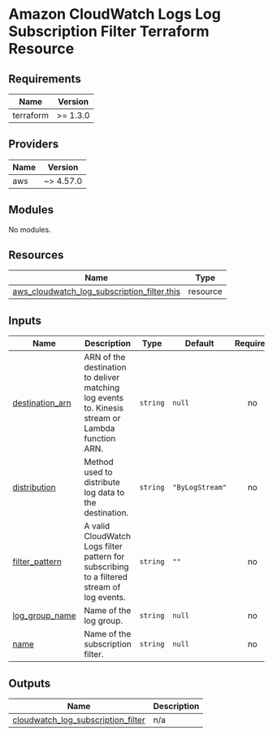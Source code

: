 # Amazon CloudWatch Logs Log Subscription Filter Terraform Resource

## Requirements

| Name      | Version  |
|-----------|----------|
| terraform | >= 1.3.0 |

## Providers

| Name | Version   |
|------|-----------|
| aws  | ~> 4.57.0 |

## Modules

No modules.

## Resources

| Name | Type |
|------|------|
| [aws_cloudwatch_log_subscription_filter.this](https://registry.terraform.io/providers/hashicorp/aws/latest/docs/resources/cloudwatch_log_subscription_filter) | resource |

## Inputs

| Name | Description | Type | Default | Required |
|------|-------------|------|---------|:--------:|
| <a name="input_destination_arn"></a> [destination\_arn](#input\_destination\_arn) | ARN of the destination to deliver matching log events to. Kinesis stream or Lambda function ARN. | `string` | `null` | no |
| <a name="input_distribution"></a> [distribution](#input\_distribution) | Method used to distribute log data to the destination. | `string` | `"ByLogStream"` | no |
| <a name="input_filter_pattern"></a> [filter\_pattern](#input\_filter\_pattern) | A valid CloudWatch Logs filter pattern for subscribing to a filtered stream of log events. | `string` | `""` | no |
| <a name="input_log_group_name"></a> [log\_group\_name](#input\_log\_group\_name) | Name of the log group. | `string` | `null` | no |
| <a name="input_name"></a> [name](#input\_name) | Name of the subscription filter. | `string` | `null` | no |

## Outputs

| Name | Description |
|------|-------------|
| <a name="output_cloudwatch_log_subscription_filter"></a> [cloudwatch\_log\_subscription\_filter](#output\_cloudwatch\_log\_subscription\_filter) | n/a |
